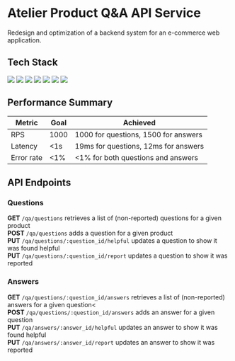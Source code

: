 # Atelier Product Q&A API Service
Redesign and optimization of a backend system for an e-commerce web application.

## Tech Stack <br>
<div align='left'>
<img src='https://img.shields.io/badge/JavaScript-F7DF1E?style=for-the-badge&logo=JavaScript&logoColor=white' />
<img src='https://img.shields.io/badge/Node.js-339933.svg?style=for-the-badge&logo=nodedotjs&logoColor=white' />
<img src='https://img.shields.io/badge/Express-000000.svg?style=for-the-badge&logo=Express&logoColor=white' />
<img src='https://img.shields.io/badge/PostgreSQL-4169E1.svg?style=for-the-badge&logo=PostgreSQL&logoColor=white' />
<img src='https://img.shields.io/badge/Amazon%20AWS-232F3E.svg?style=for-the-badge&logo=Amazon-AWS&logoColor=white' />
<img src='https://img.shields.io/badge/npm-CB3837?style=for-the-badge&logo=npm&logoColor=white' />
<img src='https://img.shields.io/badge/Postman-FF6C37.svg?style=for-the-badge&logo=Postman&logoColor=white' />
</div>

## Performance Summary
| Metric | Goal | Achieved |
| --- | --- | --- |
| RPS | 1000 | 1000 for questions, 1500 for answers |
| Latency | <1s | 19ms for questions, 12ms for answers |
| Error rate | <1% | <1% for both questions and answers |

## API Endpoints <br>

### Questions <br>
**GET** `/qa/questions` retrieves a list of (non-reported) questions for a given product<br>
**POST** `/qa/questions` adds a question for a given product<br>
**PUT** `/qa/questions/:question_id/helpful` updates a question to show it was found helpful<br>
**PUT** `/qa/questions/:question_id/report` updates a question to show it was reported<br>

### Answers
**GET** `/qa/questions/:question_id/answers` retrieves a list of (non-reported) answers for a given question<<br>
**POST** `/qa/questions/:question_id/answers` adds an answer for a given question<br>
**PUT** `/qa/answers/:answer_id/helpful` updates an answer to show it was found helpful<br>
**PUT** `/qa/answers/:answer_id/report` updates an answer to show it was reported<br>
